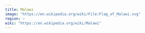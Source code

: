 ```yaml
---
title: Malawi
image: "https://en.wikipedia.org/wiki/File:Flag_of_Malawi.svg"
region: ~
wiki: "https://en.wikipedia.org/wiki/Malawi"
---
```

